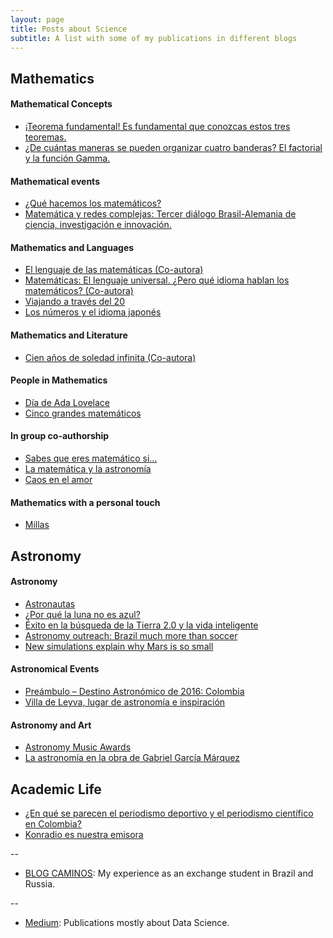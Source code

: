 ```yaml
---
layout: page
title: Posts about Science
subtitle: A list with some of my publications in different blogs
---
```


## Mathematics 

#### Mathematical Concepts 

* [¡Teorema fundamental! Es fundamental que conozcas estos tres teoremas.](http://semillas.konradlorenz.edu.co/2017/09/teorema-fundamental-es-fundamental-que-conozcas-estos-tres-teoremas.html)
* [¿De cuántas maneras se pueden organizar cuatro banderas? El factorial y la función Gamma.](http://semillas.konradlorenz.edu.co/2017/05/de-cu%C3%A1ntas-maneras-se-pueden-organizar-cuatro-banderas-el-factorial-y-la-funci%C3%B3n-gamma.html)

#### Mathematical events

* [¿Qué hacemos los matemáticos?](http://semillas.konradlorenz.edu.co/2015/03/qu%C3%A9-hacemos-los-matem%C3%A1ticos.html)
* [Matemática y redes complejas: Tercer diálogo Brasil-Alemania de ciencia, investigación e innovación.](https://semillas.konradlorenz.edu.co/2014/10/matem%C3%A1tica-e-redes-complexas-3-di%C3%A1logo-brasil-alemanha-de-ci%C3%AAncia-pesquisa-e-inova%C3%A7%C3%A3o-.html)

#### Mathematics and Languages

* [El lenguaje de las matemáticas (Co-autora)](http://www.madrimasd.org/blogs/matematicas/2017/04/27/143663)
* [Matemáticas: El lenguaje universal. ¿Pero qué idioma hablan los matemáticos? (Co-autora)](http://www.madrimasd.org/blogs/matematicas/2017/04/22/143638)
* [Viajando a través del 20](https://semillas.konradlorenz.edu.co/2014/09/viajando-a-trav%C3%A9s-del-20.html)
* [Los números y el idioma japonés](https://semillas.konradlorenz.edu.co/2014/08/los-n%C3%BAmeros-y-el-idioma-japon%C3%A9s.html)

#### Mathematics and Literature

* [Cien años de soledad infinita (Co-autora)](http://www.madrimasd.org/blogs/matematicas/2017/02/07/143206)

#### People in Mathematics

* [Día de Ada Lovelace](https://semillas.konradlorenz.edu.co/2014/10/ada-lovelace-day.html)
* [Cinco grandes matemáticos](https://semillas.konradlorenz.edu.co/2014/07/5-grandes-matem%C3%A1ticos.html)

#### In group co-authorship

* [Sabes que eres matemático si…](https://semillas.konradlorenz.edu.co/2017/04/sabes-que-eres-matem%C3%A1tico-si.html)
* [La matemática y la astronomía](https://astronomia.konradlorenz.edu.co/2017/04/la-matem%C3%A1tica-y-la-astronom%C3%ADa.html)
* [Caos en el amor](https://semillas.konradlorenz.edu.co/2015/11/caos-en-el-amor.html)

#### Mathematics with a personal touch

* [Millas](http://semillas.konradlorenz.edu.co/2017/04/millas.html)

## Astronomy

#### Astronomy

* [Astronautas](https://astronomia.konradlorenz.edu.co/2016/08/astronautas.html)
* [¿Por qué la luna no es azul?](https://astronomia.konradlorenz.edu.co/2015/08/por-qu%C3%A9-la-luna-azul-no-es-azul.html)
* [Éxito en la búsqueda de la Tierra 2.0 y la vida inteligente](https://astronomia.konradlorenz.edu.co/2015/07/%C3%A9xito-en-la-b%C3%BAsqueda-de-la-tierra-20-y-la-vida-inteligente.html)
* [Astronomy outreach: Brazil much more than soccer](http://explainingtheuniverse.blogspot.com/2014/11/brazil-much-more-than-soccer.html)
* [New simulations explain why Mars is so small](http://explainingtheuniverse.blogspot.com/2014/10/new-simulations-explain-why-mars-is-so.html)

#### Astronomical Events

* [Preámbulo – Destino Astronómico de 2016: Colombia](https://astronomia.konradlorenz.edu.co/2015/08/pre%C3%A1mbulo-destino-astron%C3%B3mico-de-2016-colombia.html)
* [Villa de Leyva, lugar de astronomía e inspiración](https://astronomia.konradlorenz.edu.co/2015/02/villa-de-leyva-lugar-de-astronom%C3%ADa-e-inspiraci%C3%B3n.html)

#### Astronomy and Art

* [Astronomy Music Awards](https://astronomia.konradlorenz.edu.co/2017/05/astronomy-music-awards.html)
* [La astronomía en la obra de Gabriel García Márquez](https://astronomia.konradlorenz.edu.co/2015/10/la-astronom%C3%ADa-en-la-obra-de-garc%C3%ADa-m%C3%A1rquez.html)

## Academic Life

* [¿En qué se parecen el periodismo deportivo y el periodismo científico en Colombia?](https://semillas.konradlorenz.edu.co/2017/09/en-qu%C3%A9-se-parecen-el-periodismo-deportivo-y-el-periodismo-cient%C3%ADfico-en-colombia-i-encuentro-colombi.html)
* [Konradio es nuestra emisora](http://ukonradlorenz.tumblr.com/post/76362652514/konradio-es-nuestra-emisora#.W9qBdXpKiMJ)

--

* [BLOG CAMINOS](https://caminos.konradlorenz.edu.co/): My experience as an exchange student in Brazil and Russia.

--

* [Medium](https://medium.com/@vivianamarquez): Publications mostly about Data Science.
